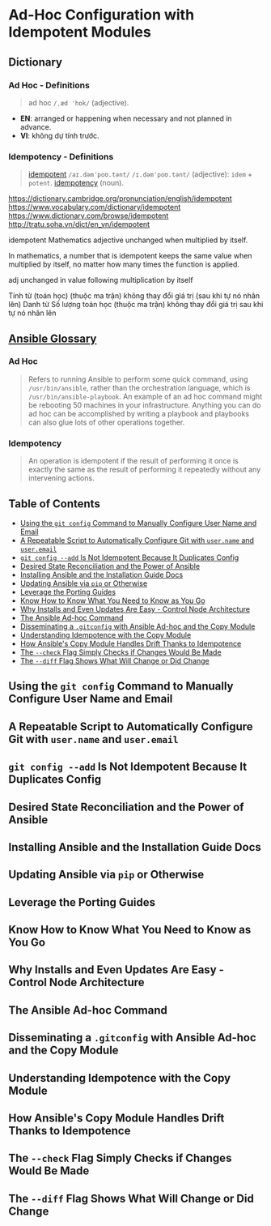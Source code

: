 # Ad-Hoc Configuration with Idempotent Modules

## Dictionary

### Ad Hoc - Definitions

> ad hoc `/ˌæd ˈhɒk/` (adjective).

- **EN**: arranged or happening when necessary and not planned in advance.
- **VI**: không dự tính trước.

### Idempotency - Definitions

> [idempotent](https://en.wiktionary.org/wiki/idempotent) `/aɪ.dəmˈpoʊ.tənt/` `/ɪ.dəmˈpoʊ.tənt/`
> (adjective): `idem` +‎ `potent`.
> [idempotency](https://en.wiktionary.org/wiki/idempotency) (noun).

<https://dictionary.cambridge.org/pronunciation/english/idempotent>
<https://www.vocabulary.com/dictionary/idempotent>
<https://www.dictionary.com/browse/idempotent>
<http://tratu.soha.vn/dict/en_vn/idempotent>

idempotent
Mathematics
adjective
unchanged when multiplied by itself.

In mathematics, a number that is idempotent keeps the same value when multiplied by itself,
no matter how many times the function is applied.

adj
unchanged in value following multiplication by itself

Tính từ
(toán học) (thuộc ma trận) không thay đổi giá trị (sau khi tự nó nhân lên)
Danh từ
Số lượng toán học (thuộc ma trận) không thay đổi giá trị sau khi tự nó nhân lên

## [Ansible Glossary](https://docs.ansible.com/ansible/latest/reference_appendices/glossary.html)

### Ad Hoc

> Refers to running Ansible to perform some quick command, using `/usr/bin/ansible`,
> rather than the orchestration language, which is `/usr/bin/ansible-playbook`.
> An example of an ad hoc command might be rebooting 50 machines in your infrastructure.
> Anything you can do ad hoc can be accomplished by writing a playbook
> and playbooks can also glue lots of other operations together.

### Idempotency

> An operation is idempotent if the result of performing it once is exactly the same as
> the result of performing it repeatedly without any intervening actions.

## Table of Contents

<!-- START doctoc generated TOC please keep comment here to allow auto update -->
<!-- DON'T EDIT THIS SECTION, INSTEAD RE-RUN doctoc TO UPDATE -->

- [Using the `git config` Command to Manually Configure User Name and Email](#using-the-git-config-command-to-manually-configure-user-name-and-email)
- [A Repeatable Script to Automatically Configure Git with `user.name` and `user.email`](#a-repeatable-script-to-automatically-configure-git-with-username-and-useremail)
- [`git config --add` Is Not Idempotent Because It Duplicates Config](#git-config---add-is-not-idempotent-because-it-duplicates-config)
- [Desired State Reconciliation and the Power of Ansible](#desired-state-reconciliation-and-the-power-of-ansible)
- [Installing Ansible and the Installation Guide Docs](#installing-ansible-and-the-installation-guide-docs)
- [Updating Ansible via `pip` or Otherwise](#updating-ansible-via-pip-or-otherwise)
- [Leverage the Porting Guides](#leverage-the-porting-guides)
- [Know How to Know What You Need to Know as You Go](#know-how-to-know-what-you-need-to-know-as-you-go)
- [Why Installs and Even Updates Are Easy - Control Node Architecture](#why-installs-and-even-updates-are-easy---control-node-architecture)
- [The Ansible Ad-hoc Command](#the-ansible-ad-hoc-command)
- [Disseminating a `.gitconfig` with Ansible Ad-hoc and the Copy Module](#disseminating-a-gitconfig-with-ansible-ad-hoc-and-the-copy-module)
- [Understanding Idempotence with the Copy Module](#understanding-idempotence-with-the-copy-module)
- [How Ansible's Copy Module Handles Drift Thanks to Idempotence](#how-ansibles-copy-module-handles-drift-thanks-to-idempotence)
- [The `--check` Flag Simply Checks if Changes Would Be Made](#the---check-flag-simply-checks-if-changes-would-be-made)
- [The `--diff` Flag Shows What Will Change or Did Change](#the---diff-flag-shows-what-will-change-or-did-change)

<!-- END doctoc generated TOC please keep comment here to allow auto update -->

## Using the `git config` Command to Manually Configure User Name and Email

## A Repeatable Script to Automatically Configure Git with `user.name` and `user.email`

## `git config --add` Is Not Idempotent Because It Duplicates Config

## Desired State Reconciliation and the Power of Ansible

## Installing Ansible and the Installation Guide Docs

## Updating Ansible via `pip` or Otherwise

## Leverage the Porting Guides

## Know How to Know What You Need to Know as You Go

## Why Installs and Even Updates Are Easy - Control Node Architecture

## The Ansible Ad-hoc Command

## Disseminating a `.gitconfig` with Ansible Ad-hoc and the Copy Module

## Understanding Idempotence with the Copy Module

## How Ansible's Copy Module Handles Drift Thanks to Idempotence

## The `--check` Flag Simply Checks if Changes Would Be Made

## The `--diff` Flag Shows What Will Change or Did Change
